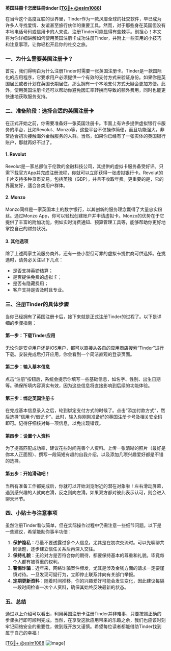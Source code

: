 **英国註冊卡怎麽註冊tinder [[TG💪+ @esim1088](https://t.me/s/esim1088)]**

在当今这个高度互联的世界里，Tinder作为一款风靡全球的社交软件，早已成为许多人寻找爱情、友谊甚至旅行伙伴的重要工具。然而，对于那些身在英国但没有本地电话号码或信用卡的人来说，注册Tinder可能显得有些棘手。别担心！本文将为你详细讲解如何使用英国注册卡成功注册Tinder，并附上一些实用的小技巧和注意事项，让你轻松开启你的社交之旅。

### **一、为什么需要英国注册卡？**

首先，我们得明白为什么注册Tinder时需要一张英国注册卡。Tinder是一款国际化的应用程序，它要求用户必须提供一个有效的支付方式来验证身份。如果你是英国居民或者计划在英国长期居住，那么拥有一个本地支付方式无疑会更加方便。此外，使用英国注册卡还可以帮助你避免因汇率转换而导致的额外费用，同时也能更快速地获取服务支持。

### **二、准备阶段：选择合适的英国注册卡**

在正式开始之前，你需要准备好一张英国注册卡。市面上有许多提供虚拟银行卡服务的平台，比如Revolut、Monzo等，这些平台不仅操作简便，而且功能强大，非常适合初次接触海外金融服务的人群。当然，如果你已经有了一张实体的英国银行账户，那就再好不过了。

#### **1. Revolut**
Revolut是一家总部位于伦敦的金融科技公司，其提供的虚拟卡服务备受好评。只需下载官方App并完成注册流程，你就可以立即获得一张虚拟银行卡。Revolut的卡片支持多种货币交易，包括英镑（GBP），并且不收取年费。更重要的是，它的界面友好，适合各类用户群体。

#### **2. Monzo**
Monzo同样是一家英国本土的数字银行，以其创新的服务理念赢得了大量忠实粉丝。通过Monzo App，你可以轻松创建账户并申请虚拟卡。Monzo的优势在于它提供了丰富的附加功能，例如实时消费通知、预算管理工具等，能够帮助你更好地掌控自己的财务状况。

#### **3. 其他选项**
除了上述两家主流服务商外，还有一些小型但可靠的虚拟卡提供商可供选择。在挑选时，请务必关注以下几点：
- 是否支持英镑结算；
- 是否提供免费的虚拟卡；
- 是否有隐藏费用；
- 客户支持是否及时且专业。

### **三、注册Tinder的具体步骤**

当你已经拥有了英国注册卡后，接下来就是正式注册Tinder的过程了。以下是详细的步骤指南：

#### **第一步：下载Tinder应用**
无论你是安卓用户还是iOS用户，都可以直接从各自的应用商店搜索“Tinder”进行下载。安装完成后打开应用，你会看到一个简洁直观的登录页面。

#### **第二步：输入基本信息**
点击“注册”按钮后，系统会提示你填写一些基础信息，如名字、性别、出生日期等。确保所填内容真实有效，因为这些信息将直接影响到后续的功能体验。

#### **第三步：绑定英国注册卡**
在完成基本信息录入之后，轮到绑定支付方式的时候了。点击“添加付款方式”，然后选择“信用卡/借记卡”。此时，输入你刚刚准备好的英国注册卡号及相关安全码即可。记得仔细核对每一项信息，以免出现错误。

#### **第四步：设置个人资料**
为了提高匹配成功率，建议花些时间完善个人资料。上传一张清晰的照片（最好是你本人正面照）、撰写一段简短有趣的自我介绍，以及添加几项兴趣爱好都是不错的选择。

#### **第五步：开始滑动吧！**
当所有准备工作都完成后，你就可以开始浏览附近的潜在对象啦！左右滑动屏幕，遇到感兴趣的人就向右滑，反之则向左滑。如果双方都对彼此表示认可，则会进入聊天环节。

### **四、小贴士与注意事项**

虽然注册Tinder看似简单，但在实际操作过程中仍需注意一些细节问题。以下是一些建议，希望能助你事半功倍：

1. **保护隐私**：尽量不要透露过多个人信息，尤其是在初次交流时。可以先聊聊共同话题，逐步建立信任关系后再深入交往。
2. **保持礼貌**：无论对方是否符合你的期待，都要保持基本的尊重和礼貌。毕竟每个人都有被尊重的权利。
3. **警惕诈骗**：近年来，网络诈骗案件频发，尤其是涉及金钱方面的请求一定要谨慎对待。一旦发现可疑行为，立即停止联系并向有关部门举报。
4. **定期更新资料**：随着时间推移，你的兴趣爱好可能会发生变化，因此建议每隔一段时间检查一次个人资料，确保其始终反映最新的状态。

### **五、总结**

通过以上介绍可以看出，利用英国注册卡注册Tinder并非难事，只要按照正确的步骤执行即可顺利完成。当然，在享受这款应用带来的乐趣之余，我们也应该时刻牢记网络安全的重要性，做到既开放又谨慎。希望每位读者都能借助Tinder找到属于自己的幸福！

[[TG💪+ @esim1088](https://t.me/s/esim1088) ![Image](https://i.postimg.cc/4NQfJmqS/Snipaste-2025-05-13-00-14-12.png)]